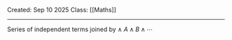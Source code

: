 Created: Sep 10 2025
Class: [[Maths]] 
- - -
Series of independent terms joined by $\land$ 
$A \land B \land  \cdots$
